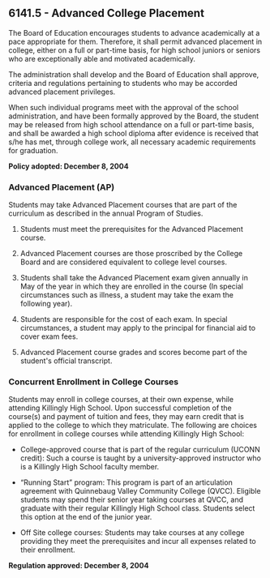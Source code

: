 ## 6141.5 - Advanced College Placement

The Board of Education encourages students to advance academically at a pace appropriate for them. Therefore, it shall permit advanced placement in college, either on a full or part-time basis, for high school juniors or seniors who are exceptionally able and motivated academically.

The administration shall develop and the Board of Education shall approve, criteria and regulations pertaining to students who may be accorded advanced placement privileges.

When such individual programs meet with the approval of the school administration, and have been formally approved by the Board, the student may be released from high school attendance on a full or part-time basis, and shall be awarded a high school diploma after evidence is received that s/he has met, through college work, all necessary academic requirements for graduation.

**Policy adopted:  December 8, 2004**

### Advanced Placement (AP)

Students may take Advanced Placement courses that are part of the curriculum as described in the annual Program of Studies.

1.  Students must meet the prerequisites for the Advanced Placement course.

2.  Advanced Placement courses are those proscribed by the College Board and are considered equivalent to college level courses.

3.  Students shall take the Advanced Placement exam given annually in May of the year in which they are enrolled in the course (In special circumstances such as illness, a student may take the exam the following year).

4.  Students are responsible for the cost of each exam. In special circumstances, a student may apply to the principal for financial aid to cover exam fees.

5.  Advanced Placement course grades and scores become part of the student's official transcript.

### Concurrent Enrollment in College Courses

Students may enroll in college courses, at their own expense, while attending Killingly High School. Upon successful completion of the course(s) and payment of tuition and fees, they may earn credit that is applied to the college to which they matriculate. The following are choices for enrollment in college courses while attending Killingly High School:

*  College-approved course that is part of the regular curriculum (UCONN credit): Such a course is taught by a university-approved instructor who is a Killingly High School faculty member.

*  “Running Start” program: This program is part of an articulation agreement with Quinnebaug Valley Community College (QVCC). Eligible students may spend their senior year taking courses at QVCC, and graduate with their regular Killingly High School class. Students select this option at the end of the junior year.

*  Off Site college courses: Students may take courses at any college providing they meet the prerequisites and incur all expenses related to their enrollment.

**Regulation approved:  December 8, 2004**


